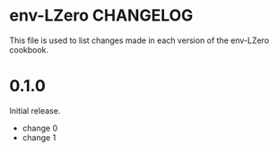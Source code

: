 # env-LZero CHANGELOG

This file is used to list changes made in each version of the env-LZero cookbook.

# 0.1.0

Initial release.

- change 0
- change 1

